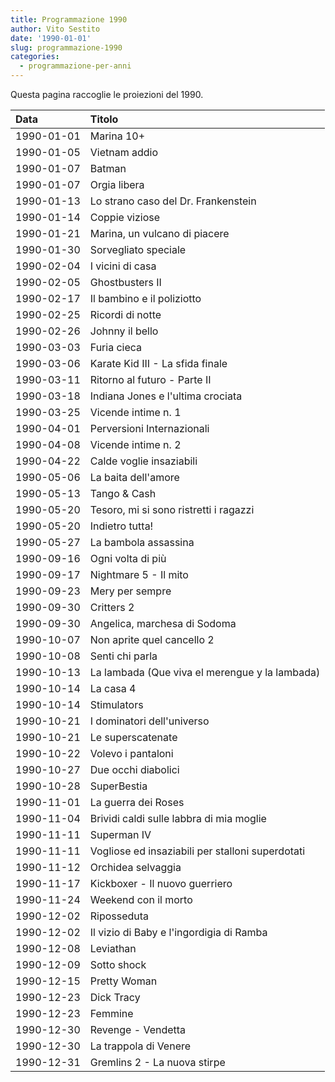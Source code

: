 ```yaml
---
title: Programmazione 1990
author: Vito Sestito
date: '1990-01-01'
slug: programmazione-1990
categories:
  - programmazione-per-anni
---
```



Questa pagina raccoglie le proiezioni del 1990.






|Data       |Titolo                                           |
|:----------|:------------------------------------------------|
|1990-01-01 |Marina 10+                                       |
|1990-01-05 |Vietnam addio                                    |
|1990-01-07 |Batman                                           |
|1990-01-07 |Orgia libera                                     |
|1990-01-13 |Lo strano caso del Dr. Frankenstein              |
|1990-01-14 |Coppie viziose                                   |
|1990-01-21 |Marina, un vulcano di piacere                    |
|1990-01-30 |Sorvegliato speciale                             |
|1990-02-04 |I vicini di casa                                 |
|1990-02-05 |Ghostbusters II                                  |
|1990-02-17 |Il bambino e il poliziotto                       |
|1990-02-25 |Ricordi di notte                                 |
|1990-02-26 |Johnny il bello                                  |
|1990-03-03 |Furia cieca                                      |
|1990-03-06 |Karate Kid III - La sfida finale                 |
|1990-03-11 |Ritorno al futuro - Parte II                     |
|1990-03-18 |Indiana Jones e l'ultima crociata                |
|1990-03-25 |Vicende intime n. 1                              |
|1990-04-01 |Perversioni Internazionali                       |
|1990-04-08 |Vicende intime n. 2                              |
|1990-04-22 |Calde voglie insaziabili                         |
|1990-05-06 |La baita dell'amore                              |
|1990-05-13 |Tango & Cash                                     |
|1990-05-20 |Tesoro, mi si sono ristretti i ragazzi           |
|1990-05-20 |Indietro tutta!                                  |
|1990-05-27 |La bambola assassina                             |
|1990-09-16 |Ogni volta di più                                |
|1990-09-17 |Nightmare 5 - Il mito                            |
|1990-09-23 |Mery per sempre                                  |
|1990-09-30 |Critters 2                                       |
|1990-09-30 |Angelica, marchesa di Sodoma                     |
|1990-10-07 |Non aprite quel cancello 2                       |
|1990-10-08 |Senti chi parla                                  |
|1990-10-13 |La lambada (Que viva el merengue y la lambada)   |
|1990-10-14 |La casa 4                                        |
|1990-10-14 |Stimulators                                      |
|1990-10-21 |I dominatori dell'universo                       |
|1990-10-21 |Le superscatenate                                |
|1990-10-22 |Volevo i pantaloni                               |
|1990-10-27 |Due occhi diabolici                              |
|1990-10-28 |SuperBestia                                      |
|1990-11-01 |La guerra dei Roses                              |
|1990-11-04 |Brividi caldi sulle labbra di mia moglie         |
|1990-11-11 |Superman IV                                      |
|1990-11-11 |Vogliose ed insaziabili per stalloni superdotati |
|1990-11-12 |Orchidea selvaggia                               |
|1990-11-17 |Kickboxer - Il nuovo guerriero                   |
|1990-11-24 |Weekend con il morto                             |
|1990-12-02 |Riposseduta                                      |
|1990-12-02 |Il vizio di Baby e l'ingordigia di Ramba         |
|1990-12-08 |Leviathan                                        |
|1990-12-09 |Sotto shock                                      |
|1990-12-15 |Pretty Woman                                     |
|1990-12-23 |Dick Tracy                                       |
|1990-12-23 |Femmine                                          |
|1990-12-30 |Revenge - Vendetta                               |
|1990-12-30 |La trappola di Venere                            |
|1990-12-31 |Gremlins 2 - La nuova stirpe                     |

